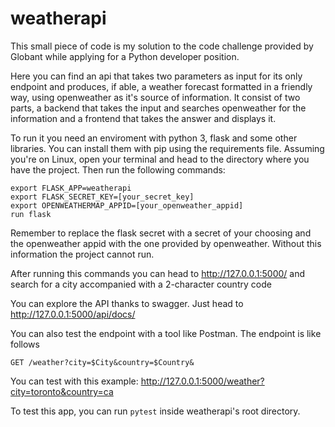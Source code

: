 # weatherapi
This small piece of code is my solution to the code challenge provided by Globant while applying for a Python developer position.

Here you can find an api that takes two parameters as input for its only endpoint and produces, if able, a weather forecast formatted in a friendly way, using openweather as it's source of information.
It consist of two parts, a backend that takes the input and searches openweather for the information and a frontend that takes the answer and displays it.

To run it you need an enviroment with python 3, flask and some other libraries. You can install them with pip using the requirements file. 
Assuming you're on Linux, open your terminal and head to the directory where you have the project. Then run the following commands:
```
export FLASK_APP=weatherapi
export FLASK_SECRET_KEY=[your_secret_key]
export OPENWEATHERMAP_APPID=[your_openweather_appid]
run flask
```
Remember to replace the flask secret with a secret of your choosing and the openweather appid with the one provided by openweather.
Without this information the project cannot run.

After running this commands you can head to http://127.0.0.1:5000/ and search for a city accompanied with a 2-character country code

You can explore the API thanks to swagger. Just head to http://127.0.0.1:5000/api/docs/

You can also test the endpoint with a tool like Postman. The endpoint is like follows
```
GET /weather?city=$City&country=$Country&
```
You can test with this example:
http://127.0.0.1:5000/weather?city=toronto&country=ca

To test this app, you can run `pytest` inside weatherapi's root directory.

